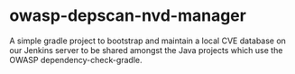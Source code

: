 # owasp-depscan-nvd-manager

A simple gradle project to bootstrap and maintain a local CVE database on our Jenkins server to be shared amongst the Java projects which use the OWASP dependency-check-gradle.
